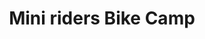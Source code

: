 ---
title: 'Mini riders Bike Camp'
location: 'Caracas, Caicaguana sport park'
pubDate: 2023-08-16
cover: ''
description: "Lorem Ipsum is simply dummy text of the printing and typesetting industry. Lorem Ipsum has been 
the industry's standard dummy text ever since the 1500s, when an unknown printer took a galley of type and scrambled 
it to make a type specimen book. It has survived not only five centuries."
---